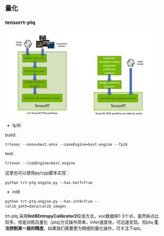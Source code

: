 ## 量化

### tensorrt-ptq

![](../../images/ptq_pipe.png)

* fp16

build:

```
trtexec --onnx=best.onnx --saveEngine=best.engine --fp16
```

test:

```
trtexec --loadEngine=best.engine 
```

这里也可以使用py/cpp脚本实现：

```
python trt-ptq-engine.py --has-half=True
```

* int8

```
python trt-ptq-engine.py --has-int8=True --calib_path=data/calib_images
```

trt-ptq 采用**IInt8EntropyCalibrator2**校准方法，voc数据掉1-3个点，虽然掉点比较多，但是训练后量化（ptq)方式操作简单，infer速度快，可迅速变现。但ptq **无法控制某一层的精度**，如果我们需要更为精细的量化操作，可关注下qat。

